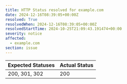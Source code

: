 ```yaml
---
title: HTTP Status resolved for example.com
date: 2024-12-16T08:39:05+00:00Z
resolved: True
resolvedWhen: 2024-12-16T08:39:05+00:00Z
resolvedStartTime: 2024-10-25T21:09:43.191474+00:00
severity: notice
affected:
  - example.com
section: issue
---
```


| Expected Statuses | Actual Status  |
|-------------------|----------------|
| 200, 301, 302 | 200 |
